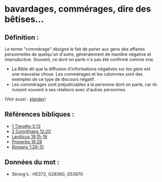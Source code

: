 # bavardages, commérages, dire des bêtises...

## Définition :

Le terme "commérage" désigne le fait de parler aux gens des affaires personnelles de quelqu'un d'autre, généralement de manière négative et improductive. Souvent, ce dont on parle n'a pas été confirmé comme vrai.

* La Bible dit que la diffusion d'informations négatives sur les gens est une mauvaise chose. Les commérages et les calomnies sont des exemples de ce type de discours négatif.
* Les commérages sont préjudiciables à la personne dont on parle, car ils nuisent souvent à ses relations avec d'autres personnes.

(Voir aussi : [slander](../other/slander.md))

## Références bibliques :

* [1 Timothy 5:13](rc://en/tn/help/1ti/05/13)
* [2 Corinthians 12:20](rc://en/tn/help/2co/12/20)
* [Leviticus 19:15-16](rc://en/tn/help/lev/19/15)
* [Proverbs 16:28](rc://en/tn/help/pro/16/28)
* [Romans 1:29-31](rc://en/tn/help/rom/01/29)

## Données du mot :

* Strong's : H5372, G26360, G53970
